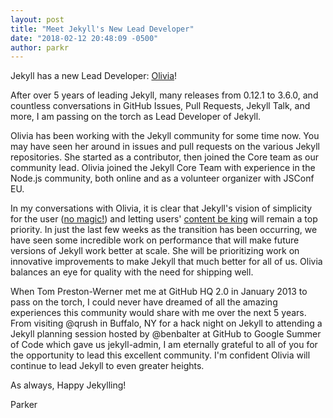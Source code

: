 ```yaml
---
layout: post
title: "Meet Jekyll's New Lead Developer"
date: "2018-02-12 20:48:09 -0500"
author: parkr
---
```


Jekyll has a new Lead Developer: [Olivia](https://liv.cat/)!

After over 5 years of leading Jekyll, many releases from 0.12.1 to 3.6.0, and
countless conversations in GitHub Issues, Pull Requests, Jekyll Talk, and
more, I am passing on the torch as Lead Developer of Jekyll.

Olivia has been working with the Jekyll community for some time now. You
may have seen her around in issues and pull requests on the various Jekyll
repositories. She started as a contributor, then joined the Core team as our
community lead. Olivia joined the Jekyll Core Team with experience in the
Node.js community, both online and as a volunteer organizer with JSConf EU.

In my conversations with Olivia, it is clear that Jekyll's vision of
simplicity for the user ([no magic!](/philosophy#1-no-magic)) and letting
users' [content be king](/philosphy#3-content-is-king) will remain a top
priority. In just the last few weeks as the transition has been occurring,
we have seen some incredible work on performance that will make future
versions of Jekyll work better at scale. She will be prioritizing work on
innovative improvements to make Jekyll that much better for all of us.
Olivia balances an eye for quality with the need for shipping well.

When Tom Preston-Werner met me at GitHub HQ 2.0 in January 2013 to pass on
the torch, I could never have dreamed of all the amazing experiences this
community would share with me over the next 5 years. From visiting @qrush
in Buffalo, NY for a hack night on Jekyll to attending a Jekyll planning
session hosted by @benbalter at GitHub to Google Summer of Code which gave
us jekyll-admin, I am eternally grateful to all of you for the opportunity
to lead this excellent community. I'm confident Olivia will continue to
lead Jekyll to even greater heights.

As always, Happy Jekylling!

Parker
